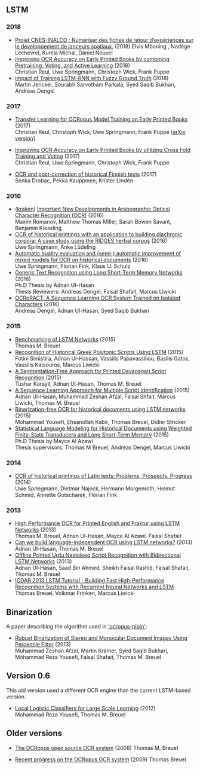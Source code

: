 ## LSTM

### 2018

* [Projet CNES-INALCO : Numériser des fiches de retour d’expériences sur le développement de lanceurs spatiaux.](http://grce.labri.fr/afihm-sifed/program.html) (2018)
Elvis Mboning , Nadège Lechevrel, Kurela Michal, Daniel Nouvel
* [Improving OCR Accuracy on Early Printed Books by combining
Pretraining, Voting, and Active Learning](https://arxiv.org/abs/1802.10038) (2018)  
Christian Reul, Uwe Springmann, Christoph Wick, Frank Puppe
* [Impact of Training LSTM-RNN with Fuzzy Ground Truth](www.dfki.de/~bukhari/data/papers/69_ICPRAM2018_FuzzyGT.pdf) (2018)  
Martin Jenckel, Sourabh Sarvotham Parkala, Syed Saqib Bukhari, Andreas Dengel

### 2017

* [Transfer Learning for OCRopus Model Training on Early Printed Books](http://0277.ch/ojs/index.php/cdrs_0277/article/view/169/378) (2017)  
Christian Reul, Christoph Wick, Uwe Springmann, Frank Puppe [[arXiv version](https://arxiv.org/abs/1712.05586)]

* [Improving OCR Accuracy on Early Printed Books by utilizing Cross Fold Training and Voting](https://arxiv.org/abs/1711.09670) (2017)  
Christian Reul, Uwe Springmann, Christoph Wick, Frank Puppe

* [OCR and post-correction of historical Finnish texts](http://www.ep.liu.se/ecp/131/009/ecp17131009.pdf) (2017)  
Senka Drobac, Pekka Kauppinen, Krister Lindén  

### 2016

* ([kraken](https://github.com/mittagessen/kraken)) [Important New Developments in Arabographic Optical Character Recognition (OCR)](https://arxiv.org/abs/1703.09550) (2016)  
Maxim Romanov, Matthew Thomas Miller, Sarah Bowen Savant, Benjamin Kiessling
* [OCR of historical printings with an application to building diachronic corpora: A case study using the RIDGES herbal corpus](https://arxiv.org/abs/1608.02153) (2016)  
Uwe Springmann, Anke Lüdeling
* [Automatic quality evaluation and (semi-) automatic improvement of mixed models for OCR on historical documents](http://arxiv.org/abs/1606.05157) (2016)  
Uwe Springmann, Florian Fink, Klaus U. Schulz
* [Generic Text Recognition using Long Short-Term Memory Networks](https://kluedo.ub.uni-kl.de/frontdoor/index/index/docId/4353) (2016)  
Ph.D Thesis by Adnan Ul-Hasan  
Thesis Reviewers: Andreas Dengel, Faisal Shafait, Marcus Liwicki
* [OCRoRACT: A Sequence Learning OCR System Trained on Isolated Characters](https://www.researchgate.net/publication/294575734_OCRoRACT_A_Sequence_Learning_OCR_System_Trained_on_Isolated_Characters) (2016)  
Andreas Dengel, Adnan Ul-Hasan, Syed Saqib Bukhari

### 2015

* [Benchmarking of LSTM Networks](http://arxiv.org/abs/1508.02774) (2015)  
Thomas M. Breuel
* [Recognition of Historical Greek Polytonic Scripts Using LSTM](http://users.iit.demokritos.gr/~bgat/OldDocPro/05_paper_305.pdf) (2015)  
Fotini Simistira, Adnan Ul-Hassan, Vassilis Papavassiliou, Basilis Gatos, Vassilis Katsouros, Marcus Liwicki
* [A Segmentation-Free Approach for Printed Devanagari Script Recognition
](https://www.researchgate.net/publication/280777081_A_Segmentation-Free_Approach_for_Printed_Devanagari_Script_Recognition) (2015)  
Tushar Karayil, Adnan Ul-Hasan, Thomas M. Breuel
* [A Sequence Learning Approach for Multiple Script Identification](https://www.researchgate.net/publication/280777013_A_Sequence_Learning_Approach_for_Multiple_Script_Identification) (2015)  
Adnan Ul-Hasan, Muhammad Zeshan Afzal, Faisal Shfait,  Marcus Liwicki, Thomas M. Breuel
* [Binarization-free OCR for historical documents using LSTM networks](https://av.dfki.de/publications/binarization-free-ocr-for-historical-documents-using-lstm-networks/) (2015)  
Mohammad Yousefi, Ehsanollah Kabir, Thomas Breuel, Didier Stricker
* [Statistical Language Modeling for Historical Documents using Weighted Finite-State Transducers and Long Short-Term Memory](https://kluedo.ub.uni-kl.de/frontdoor/index/index/year/2015/docId/4022) (2015)  
Ph.D Thesis by Mayce Al Azawi  
Thesis supervisors: Thomas M Breuel, Andreas Dengel, Marcus Liwicki

### 2014

* [OCR of historical printings of Latin texts: Problems, Prospects, Progress](http://www.springmann.net/papers/2014-04-07-DATeCH2014-springmann.pdf) (2014)  
Uwe Springmann, Dietmar Najock, Hermann Morgenroth, Helmut Schmid, Annette Gotscharek, Florian Fink

### 2013

* [High Performance OCR for Printed English and Fraktur using LSTM Networks](http://staffhome.ecm.uwa.edu.au/~00082689/papers/Breuel-LSTM-OCR-ICDAR13.pdf) (2013)  
Thomas M. Breuel, Adnan Ul-Hasan, Mayce Al Azawi. Faisal Shafait
* [Can we build language-independent OCR using LSTM networks?](https://www.researchgate.net/publication/260341307_Can_we_build_language-independent_OCR_using_LSTM_networks)
 (2013)  
Adnan Ul-Hasan, Thomas M. Breuel
* [Offline Printed Urdu Nastaleeq Script Recognition with Bidirectional LSTM Networks](http://staffhome.ecm.uwa.edu.au/~00082689/papers/Adnan-Urdu-OCR-ICDAR13.pdf) (2013)  
Adnan Ul-Hasan, Saad Bin Ahmed, Sheikh Faisal Rashid, Faisal Shafait, Thomas M. Breuel
* [ICDAR 2013 LSTM Tutorial - Building Fast High-Performance Recognition Systems with Recurrent Neural Networks and LSTM](http://lstm.iupr.com/)  
Thomas Breuel, Volkmar Frinken, Marcus Liwicki

## Binarization
A paper describing the algorithm used in ['ocropus-nlbin'](https://github.com/tmbdev/ocropy/blob/master/ocropus-nlbin):  
* [Robust Binarization of Stereo and Monocular Document Images Using Percentile Filter](http://citeseerx.ist.psu.edu/viewdoc/download?doi=10.1.1.588.7273&rep=rep1&type=pdf) (2013)  
Muhammad Zeshan Afzal, Martin Krämer, Syed Saqib Bukhari,
Mohammad Reza Yousefi, Faisal Shafait, Thomas M. Breuel

## Version 0.6

This old version used a different OCR engine than the current LSTM-based version.

* [Local Logistic Classifiers for Large Scale Learning](http://www.academia.edu/2959462/Local_Logistic_Classifiers_for_Large_Scale_Learning) (2012)  
Mohammad Reza Yousefi, Thomas M. Breuel

## Older versions

* [The OCRopus open source OCR system](http://www.helsinki.fi/~mpsilfve/ocr_course/materials/2008-breuel-ocropus-open-source.pdf) (2008)
Thomas M. Breuel

* [Recent progress on the OCRopus OCR system](https://doi.org/10.1145/1577802.1577805) (2009)
Thomas Breuel